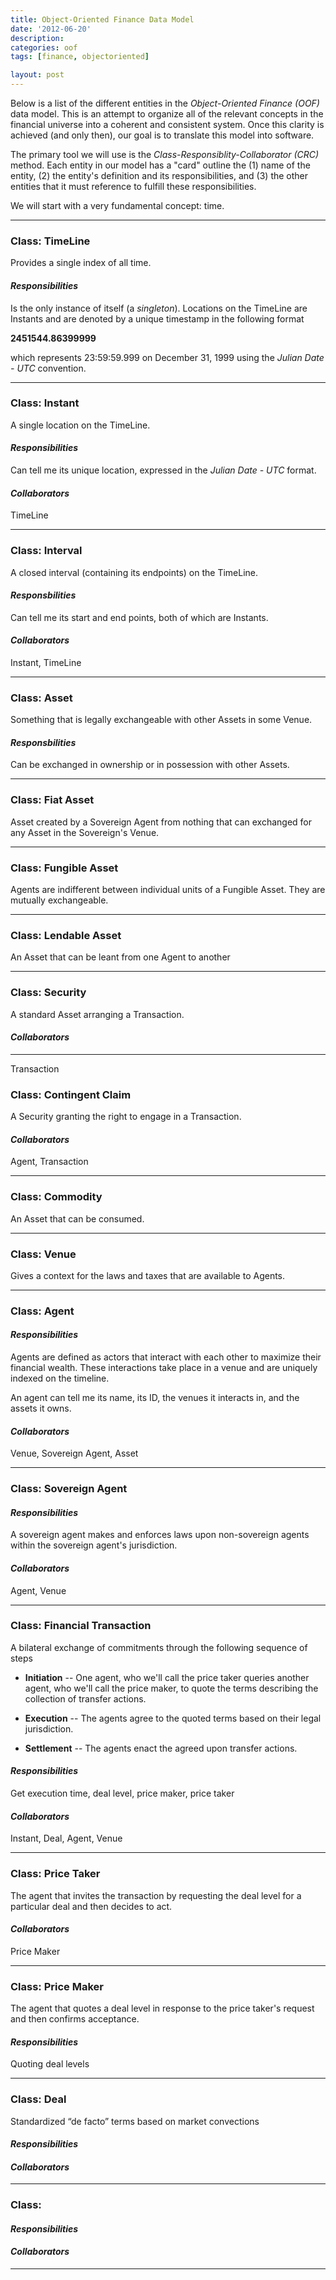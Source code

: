 ```yaml
---
title: Object-Oriented Finance Data Model
date: '2012-06-20'
description:
categories: oof
tags: [finance, objectoriented]

layout: post
---
```


Below is a list of the different entities in the *Object-Oriented Finance (OOF)* data model. This is an attempt to organize all of the relevant concepts in the financial universe into a coherent and consistent system. Once this clarity is achieved (and only then), our goal is to translate this model into software.

The primary tool we will use is the *Class-Responsiblity-Collaborator (CRC)* method. Each entity in our model has a "card" outline the (1) name of the entity, (2) the entity's definition and its responsibilities, and (3) the other entities that it must reference to fulfill these responsibilities.

We will start with a very fundamental concept: time.

-------------------------------------------------------------------------------

### Class: TimeLine

Provides a single index of all time. 

#### *Responsibilities*

Is the only instance of itself (a *singleton*). Locations on the TimeLine are Instants and are denoted by a unique timestamp in the following format

**2451544.86399999**

which represents 23:59:59.999 on December 31, 1999 using the *Julian Date - UTC* convention.

-------------------------------------------------------------------------------

### Class: Instant

A single location on the TimeLine. 

#### *Responsibilities*

Can tell me its unique location, expressed in the *Julian Date - UTC* format. 

#### *Collaborators*

TimeLine

-------------------------------------------------------------------------------

### Class: Interval

A closed interval (containing its endpoints) on the TimeLine.

#### *Responsbilities*

Can tell me its start and end points, both of which are Instants. 

#### *Collaborators*

Instant, TimeLine

-------------------------------------------------------------------------------

### Class: Asset 

Something that is legally exchangeable with other Assets in some Venue.

#### *Responsbilities*

Can be exchanged in ownership or in possession with other Assets.

-------------------------------------------------------------------------------

### Class: Fiat Asset

Asset created by a Sovereign Agent from nothing that can exchanged for any Asset in the Sovereign's Venue.

-------------------------------------------------------------------------------

### Class: Fungible Asset

Agents are indifferent between individual units of a Fungible Asset. They are mutually exchangeable.

-------------------------------------------------------------------------------

### Class: Lendable Asset

An Asset that can be leant from one Agent to another

-------------------------------------------------------------------------------

### Class: Security

A standard Asset arranging a Transaction.

#### *Collaborators*

-------------------------------------------------------------------------------

Transaction

### Class: Contingent Claim

A Security granting the right to engage in a Transaction.

#### *Collaborators*

Agent, Transaction

-------------------------------------------------------------------------------

### Class: Commodity

An Asset that can be consumed. 


-------------------------------------------------------------------------------

### Class: Venue

Gives a context for the laws and taxes that are available to Agents.

-------------------------------------------------------------------------------

### Class: Agent

#### *Responsibilities*

Agents are defined as actors that interact with each other to maximize their financial wealth. These interactions take place in a venue and are uniquely indexed on the timeline.

An agent can tell me its name, its ID, the venues it interacts in, and the assets it owns.

#### *Collaborators*

Venue, Sovereign Agent, Asset

-------------------------------------------------------------------------------

### Class: Sovereign Agent

#### *Responsibilities*

A sovereign agent makes and enforces laws upon non-sovereign agents within the sovereign agent's jurisdiction.

#### *Collaborators*

Agent, Venue

-------------------------------------------------------------------------------

### Class: Financial Transaction

A bilateral exchange of commitments through the following
sequence of steps

 * **Initiation** -- One agent, who we'll call the price taker queries another agent, who we'll call the price maker, to quote the terms describing the collection of transfer actions.

 * **Execution** -- The agents agree to the quoted terms based on their legal jurisdiction.

 * **Settlement** -- The agents enact the agreed upon transfer actions.

#### *Responsibilities*

Get execution time, deal level, price maker, price taker

#### *Collaborators*

Instant, Deal, Agent, Venue

-------------------------------------------------------------------------------

### Class: Price Taker

The agent that invites the transaction by requesting the deal level for a particular deal and then decides to act.

#### *Collaborators*

Price Maker

-------------------------------------------------------------------------------

### Class: Price Maker

The agent that quotes a deal level in response to the price taker's request and then confirms acceptance.

#### *Responsibilities*

Quoting deal levels

-------------------------------------------------------------------------------

### Class: Deal

Standardized “de facto” terms based on market convections

#### *Responsibilities*

#### *Collaborators*

-------------------------------------------------------------------------------
### Class:

#### *Responsibilities*

#### *Collaborators*

-------------------------------------------------------------------------------
